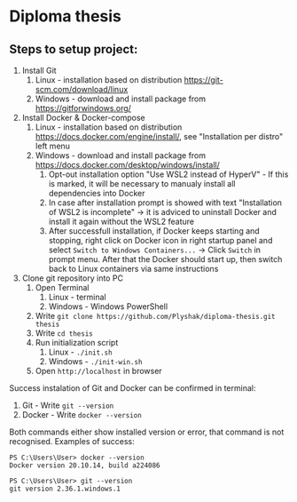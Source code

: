 Diploma thesis
=================

Steps to setup project:
-----------------

1. Install Git
    1. Linux - installation based on distribution https://git-scm.com/download/linux
    2. Windows - download and install package from https://gitforwindows.org/ 
2. Install Docker & Docker-compose
    1. Linux - installation based on distribution https://docs.docker.com/engine/install/, see "Installation per distro" left menu
    2. Windows - download and install package from https://docs.docker.com/desktop/windows/install/
       1. Opt-out installation option "Use WSL2 instead of HyperV" - If this is marked, it will be necessary to manualy install all dependencies into Docker
       2. In case after installation prompt is showed with text "Installation of WSL2 is incomplete" -> it is adviced to uninstall Docker and install it again without the WSL2 feature
       3. After successfull installation, if Docker keeps starting and stopping, right click on Docker icon in right startup panel and select `Switch to Windows Containers...` -> Click `Switch` in prompt menu. After that the Docker should start up, then switch back to Linux containers via same instructions
3. Clone git repository into PC
    1. Open Terminal
        1. Linux - terminal
        2. Windows - Windows PowerShell
    2. Write `git clone https://github.com/Plyshak/diploma-thesis.git thesis`
    3. Write `cd thesis`
    4. Run initialization script
        1. Linux - `./init.sh`
        2. Windows - `./init-win.sh`
    5. Open `http://localhost` in browser

Success instalation of Git and Docker can be confirmed in terminal:
1. Git - Write `git --version`
2. Docker - Write `docker --version`

Both commands either show installed version or error, that command is not recognised.
Examples of success:

```
PS C:\Users\User> docker --version
Docker version 20.10.14, build a224086

PS C:\Users\User> git --version
git version 2.36.1.windows.1
```
